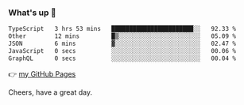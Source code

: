 ### What's up 👋

<!--START_SECTION:waka-->

```txt
TypeScript   3 hrs 53 mins   ███████████████████████░░   92.33 %
Other        12 mins         █▒░░░░░░░░░░░░░░░░░░░░░░░   05.09 %
JSON         6 mins          ▓░░░░░░░░░░░░░░░░░░░░░░░░   02.47 %
JavaScript   0 secs          ░░░░░░░░░░░░░░░░░░░░░░░░░   00.06 %
GraphQL      0 secs          ░░░░░░░░░░░░░░░░░░░░░░░░░   00.04 %
```

<!--END_SECTION:waka-->

👉 [my GitHub Pages](https://ykzhukian.github.io)

Cheers, have a great day.

